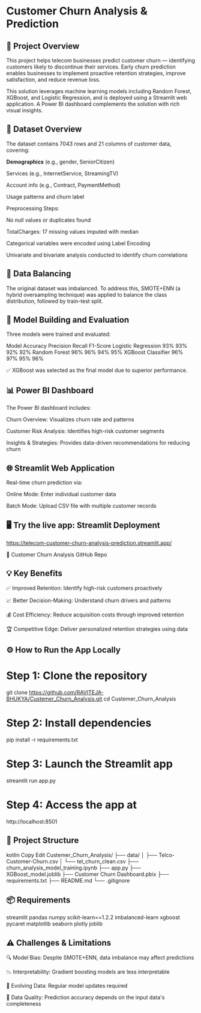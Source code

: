 # Customer Churn Analysis & Prediction
## 📌 Project Overview
This project helps telecom businesses predict customer churn — identifying customers likely to discontinue their services. Early churn prediction enables businesses to implement proactive retention strategies, improve satisfaction, and reduce revenue loss.

This solution leverages machine learning models including Random Forest, XGBoost, and Logistic Regression, and is deployed using a Streamlit web application. A Power BI dashboard complements the solution with rich visual insights.

## 📁 Dataset Overview
The dataset contains 7043 rows and 21 columns of customer data, covering:

**Demographics** (e.g., gender, SeniorCitizen)

Services (e.g., InternetService, StreamingTV)

Account info (e.g., Contract, PaymentMethod)

Usage patterns and churn label

Preprocessing Steps:

No null values or duplicates found

TotalCharges: 17 missing values imputed with median

Categorical variables were encoded using Label Encoding

Univariate and bivariate analysis conducted to identify churn correlations

## 🧪 Data Balancing
The original dataset was imbalanced. To address this, SMOTE+ENN (a hybrid oversampling technique) was applied to balance the class distribution, followed by train-test split.

## 🤖 Model Building and Evaluation
Three models were trained and evaluated:

Model	Accuracy	Precision	Recall	F1-Score
Logistic Regression	93%	93%	92%	92%
Random Forest	96%	96%	94%	95%
XGBoost Classifier	96%	97%	95%	96%

✅ XGBoost was selected as the final model due to superior performance.

## 📊 Power BI Dashboard
The Power BI dashboard includes:

Churn Overview: Visualizes churn rate and patterns

Customer Risk Analysis: Identifies high-risk customer segments

Insights & Strategies: Provides data-driven recommendations for reducing churn

## 🌐 Streamlit Web Application
Real-time churn prediction via:

Online Mode: Enter individual customer data

Batch Mode: Upload CSV file with multiple customer records

## 🖥️ Try the live app: Streamlit Deployment

https://telecom-customer-churn-analysis-prediction.streamlit.app/

📂 Customer Churn Analysis GitHub Repo

## 💡 Key Benefits
✅ Improved Retention: Identify high-risk customers proactively

📈 Better Decision-Making: Understand churn drivers and patterns

💰 Cost Efficiency: Reduce acquisition costs through improved retention

🏆 Competitive Edge: Deliver personalized retention strategies using data

## ⚙️ How to Run the App Locally
# Step 1: Clone the repository
git clone https://github.com/RAVITEJA-BHUKYA/Custemer_Churn_Analysis.git
cd Custemer_Churn_Analysis

# Step 2: Install dependencies
pip install -r requirements.txt

# Step 3: Launch the Streamlit app
streamlit run app.py

# Step 4: Access the app at
http://localhost:8501
## 📂 Project Structure
kotlin
Copy
Edit
Custemer_Churn_Analysis/
├── data/
│   ├── Telco-Customer-Churn.csv
│   └── tel_churn_clean.csv
├── churn_analysis_model_training.ipynb
├── app.py
├── XGBoost_model.joblib
├── Customer Churn Dashboard.pbix
├── requirements.txt
├── README.md
└── .gitignore
## 📦 Requirements
streamlit
pandas
numpy
scikit-learn==1.2.2
imbalanced-learn
xgboost
pycaret
matplotlib
seaborn
plotly
joblib
## ⚠️ Challenges & Limitations
🔍 Model Bias: Despite SMOTE+ENN, data imbalance may affect predictions

📉 Interpretability: Gradient boosting models are less interpretable

🔁 Evolving Data: Regular model updates required

🧹 Data Quality: Prediction accuracy depends on the input data's completeness
